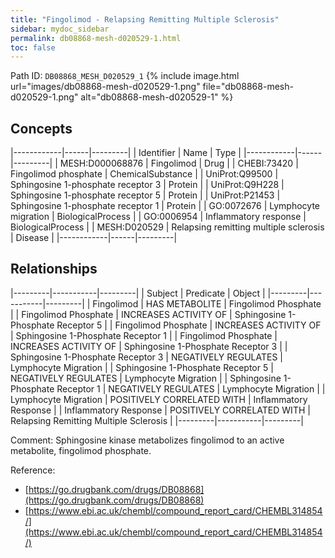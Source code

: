 ```yaml
---
title: "Fingolimod - Relapsing Remitting Multiple Sclerosis"
sidebar: mydoc_sidebar
permalink: db08868-mesh-d020529-1.html
toc: false 
---
```



Path ID: `DB08868_MESH_D020529_1`
{% include image.html url="images/db08868-mesh-d020529-1.png" file="db08868-mesh-d020529-1.png" alt="db08868-mesh-d020529-1" %}

## Concepts

|------------|------|---------|
| Identifier | Name | Type    |
|------------|------|---------|
| MESH:D000068876 | Fingolimod | Drug |
| CHEBI:73420 | Fingolimod phosphate | ChemicalSubstance |
| UniProt:Q99500 | Sphingosine 1-phosphate receptor 3 | Protein |
| UniProt:Q9H228 | Sphingosine 1-phosphate receptor 5 | Protein |
| UniProt:P21453 | Sphingosine 1-phosphate receptor 1 | Protein |
| GO:0072676 | Lymphocyte migration | BiologicalProcess |
| GO:0006954 | Inflammatory response | BiologicalProcess |
| MESH:D020529 | Relapsing remitting multiple sclerosis | Disease |
|------------|------|---------|

## Relationships

|---------|-----------|---------|
| Subject | Predicate | Object  |
|---------|-----------|---------|
| Fingolimod | HAS METABOLITE | Fingolimod Phosphate |
| Fingolimod Phosphate | INCREASES ACTIVITY OF | Sphingosine 1-Phosphate Receptor 5 |
| Fingolimod Phosphate | INCREASES ACTIVITY OF | Sphingosine 1-Phosphate Receptor 1 |
| Fingolimod Phosphate | INCREASES ACTIVITY OF | Sphingosine 1-Phosphate Receptor 3 |
| Sphingosine 1-Phosphate Receptor 3 | NEGATIVELY REGULATES | Lymphocyte Migration |
| Sphingosine 1-Phosphate Receptor 5 | NEGATIVELY REGULATES | Lymphocyte Migration |
| Sphingosine 1-Phosphate Receptor 1 | NEGATIVELY REGULATES | Lymphocyte Migration |
| Lymphocyte Migration | POSITIVELY CORRELATED WITH | Inflammatory Response |
| Inflammatory Response | POSITIVELY CORRELATED WITH | Relapsing Remitting Multiple Sclerosis |
|---------|-----------|---------|

Comment: Sphingosine kinase metabolizes fingolimod to an active metabolite, fingolimod phosphate.

Reference: 
  - [https://go.drugbank.com/drugs/DB08868](https://go.drugbank.com/drugs/DB08868)
  - [https://www.ebi.ac.uk/chembl/compound_report_card/CHEMBL314854/](https://www.ebi.ac.uk/chembl/compound_report_card/CHEMBL314854/)
